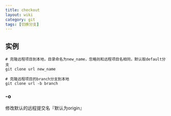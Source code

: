 ```yaml
---
title: checkout
layout: wiki
category: git
tags: [切换分支]
---
```


## 实例

~~~
# 克隆远程项目到本地，目录命名为new_name，忽略则和远程项目名相同，默认取default分支
git clone url new_name

# 克隆远程项目的branch分支到本地
git clone url -b branch
~~~

### -o

修改默认的远程提交名『默认为origin』

